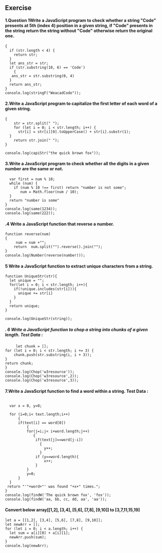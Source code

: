 ## Exercise

#### 1.Question 1Write a JavaScript program to check whether a string "Code" presents at 5th (index 4) position in a given string, if "Code" presents in the string return the string without "Code" otherwise return the original one.

```function stringF(str)
{
  if (str.length < 4) {
    return str;
  }
  let ans_str = str;
  if (str.substring(10, 6) == 'Code') 
    {
   ans_str = str.substring(0, 4)
  }
  return ans_str;
}
console.log(stringF("WeacadCode"));
```
#### 2.Write a JavaScript program to capitalize the first letter of each word of a given string.


```function capiStr(str) 
{
    str = str.split(" ");
    for (let i = 0; i < str.length; i++) {
      str[i] = str[i][0].toUpperCase() + str[i].substr(1);
  }
    return str.join(" ");
}

console.log(capiStr("the quick brown fox"));
```

#### 3.Write a JavaScript program to check whether all the digits in a given number are the same or not.


```function same(num) {
  var first = num % 10;
  while (num) {
    if (num % 10 !== first) return "number is not some";
       num = Math.floor(num / 10);
  }
  return "number is some"
}
console.log(same(1234));
console.log(same(222));
```
#### .4 Write a JavaScript function that reverse a number.


```let number = 123456789;
function reverse(num)
{
	 num = num +"";
	return  num.split("").reverse().join("");
}
console.log(Number(reverse(number)));
```

#### 5 Write a JavaScript function to extract unique characters from a string.


```let string = "thequickbrownfoxjumpsoverthelazydog"
function UniqueStr(str){
  let unique = "";
  for(let i = 0; i < str.length; i++){
    if(!unique.includes(str[i])){
      unique += str[i]
    }
  }
  return unique;
}

console.log(UniqueStr(string));
```
##### . 6 Write a JavaScript function to chop a string into chunks of a given length. Test Data :

```function Chop(str){
     let chunk = [];
for (let i = 0; i < str.length; i += 3) {
    chunk.push(str.substring(i, i + 3));
}
return chunk;
}
console.log(Chop('w3resource'));
console.log(Chop('w3resource',2));
console.log(Chop('w3resource',3));
```
#### 7.Write a JavaScript function to find a word within a string. Test Data :

```function findW(text, word){
    
  var x = 0, y=0;
 
  for (i=0;i< text.length;i++)
      {
      if(text[i] == word[0])
          {
          for(j=i;j< i+word.length;j++)
             {
              if(text[j]==word[j-i])
                {
                  y++;
                }
              if (y==word.length){
                  x++;
              }
          }
          y=0;
      }
  }
 return "'"+word+"' was found "+x+" times.";
}
console.log(findW('The quick brown fox', 'fox'));
console.log(findW('aa, bb, cc, dd, aa', 'aa'));
```
####  Convert below array[[1,2], [3,4], [5,6], [7,8], [9,10]] to [3,7,11,15,19]
```
let a = [[1,2], [3,4], [5,6], [7,8], [9,10]];
let newArr = [];
for (let i = 0; i < a.length; i++) {
  let sum = a[i][0] + a[i][1];
  newArr.push(sum);
}
console.log(newArr);

```